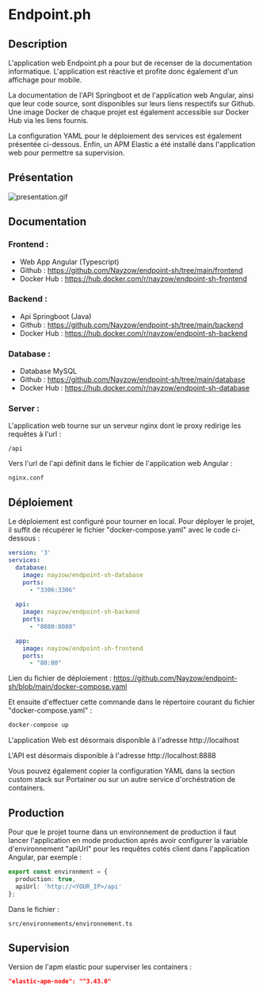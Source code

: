 # Endpoint.ph

## Description

L'application web Endpoint.ph a pour but de recenser de la documentation informatique. L'application est réactive et profite donc également d'un affichage pour mobile.

La documentation de l'API Springboot et de l'application web Angular, ainsi que leur code source, sont disponibles sur leurs liens respectifs sur Github. Une image Docker de chaque projet est également accessible sur Docker Hub via les liens fournis.

La configuration YAML pour le déploiement des services est également présentée ci-dessous. Enfin, un APM Elastic a été installé dans l'application web pour permettre sa supervision.

## Présentation

![presentation.gif](resources%2Fpresentation.gif)

## Documentation

### Frontend :
- Web App Angular (Typescript)
- Github : https://github.com/Nayzow/endpoint-sh/tree/main/frontend
- Docker Hub : https://hub.docker.com/r/nayzow/endpoint-sh-frontend

### Backend :
- Api Springboot (Java)
- Github : https://github.com/Nayzow/endpoint-sh/tree/main/backend
- Docker Hub : https://hub.docker.com/r/nayzow/endpoint-sh-backend

### Database :
- Database MySQL
- Github : https://github.com/Nayzow/endpoint-sh/tree/main/database
- Docker Hub : https://hub.docker.com/r/nayzow/endpoint-sh-database

### Server :

L'application web tourne sur un serveur nginx dont le proxy redirige les requêtes à l'url :

```
/api
```

Vers l'url de l'api définit dans le fichier de l'application web Angular :

```
nginx.conf
```

## Déploiement

Le déploiement est configuré pour tourner en local. Pour déployer le projet, il suffit de récupérer le fichier "docker-compose.yaml" avec le code ci-dessous :

```yaml
version: '3'
services:
  database:
    image: nayzow/endpoint-sh-database
    ports:
      - "3306:3306"
      
  api:
    image: nayzow/endpoint-sh-backend
    ports:
      - "8080:8080"

  app:
    image: nayzow/endpoint-sh-frontend
    ports:
      - "80:80"
```

Lien du fichier de déploiement : https://github.com/Nayzow/endpoint-sh/blob/main/docker-compose.yaml

Et ensuite d'effectuer cette commande dans le répertoire courant du fichier "docker-compose.yaml" :

```bash
docker-compose up
```

L'application Web est désormais disponible à l'adresse http://localhost

L'API est désormais disponible à l'adresse http://localhost:8888

Vous pouvez également copier la configuration YAML dans la section custom stack sur Portainer ou sur un autre service d'orchéstration de containers.

## Production

Pour que le projet tourne dans un environnement de production il faut lancer l'application en mode production aprés avoir configurer la variable d'environnement "apiUrl" pour les requêtes cotés client dans l'application Angular, par exemple :

```typescript
export const environment = {  
  production: true,  
  apiUrl: 'http://<YOUR_IP>/api'  
};
```

Dans le fichier :

```
src/environnements/environnement.ts 
```

## Supervision

Version de l'apm elastic pour superviser les containers :

```json
"elastic-apm-node": "^3.43.0"
```
